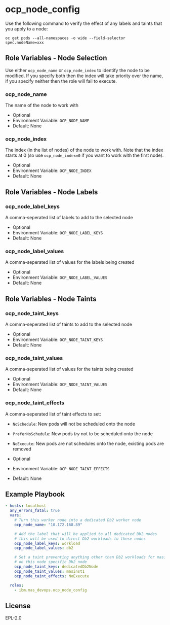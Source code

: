 ocp_node_config
===============================================================================
Use the following command to verify the effect of any labels and taints that you apply to a node:

```
oc get pods --all-namespaces -o wide --field-selector spec.nodeName=xxx
```


Role Variables - Node Selection
-------------------------------------------------------------------------------
Use either `ocp_node_name` or `ocp_node_index` to identify the node to be modified.  If you specify both then the index will take priority over the name, if you specify neither then the role will fail to execute.

### ocp_node_name
The name of the node to work with

- Optional
- Environment Variable: `OCP_NODE_NAME`
- Default: None

### ocp_node_index
The index (in the list of nodes) of the node to work with.  Note that the index starts at 0 (so use `ocp_node_index=0` if you want to work with the first node).

- Optional
- Environment Variable: `OCP_NODE_INDEX`
- Default: None


Role Variables - Node Labels
-------------------------------------------------------------------------------
### ocp_node_label_keys
A comma-seperated list of labels to add to the selected node

- Optional
- Environment Variable: `OCP_NODE_LABEL_KEYS`
- Default: None

### ocp_node_label_values
A comma-seperated list of values for the labels being created

- Optional
- Environment Variable: `OCP_NODE_LABEL_VALUES`
- Default: None


Role Variables - Node Taints
-------------------------------------------------------------------------------
### ocp_node_taint_keys
A comma-seperated list of taints to add to the selected node

- Optional
- Environment Variable: `OCP_NODE_TAINT_KEYS`
- Default: None

### ocp_node_taint_values
A comma-seperated list of values for the taints being created

- Optional
- Environment Variable: `OCP_NODE_TAINT_VALUES`
- Default: None

### ocp_node_taint_effects
A comma-seperated list of taint effects to set:

- `NoSchedule`: New pods will not be scheduled onto the node
- `PreferNoSchedule`: New pods *try* not to be scheduled onto the node
- `NoExecute`: New pods are not schedules onto the node, existing pods are removed

- Optional
- Environment Variable: `OCP_NODE_TAINT_EFFECTS`
- Default: None


Example Playbook
-------------------------------------------------------------------------------

```yaml
- hosts: localhost
  any_errors_fatal: true
  vars:
    # Turn this worker node into a dedicated Db2 worker node
    ocp_node_name: "10.172.168.89"

    # Add the label that will be applied to all dedicated Db2 nodes
    # this will be used to direct Db2 workloads to these nodes
    ocp_node_label_keys: workload
    ocp_node_label_values: db2

    # Set a taint preventing anything other than Db2 workloads for masinst1 running
    # on this node specific Db2 node
    ocp_node_taint_keys: dedicatedDb2Node
    ocp_node_taint_values: masinst1
    ocp_node_taint_effects: NoExecute

  roles:
    - ibm.mas_devops.ocp_node_config
```


License
-------------------------------------------------------------------------------

EPL-2.0
